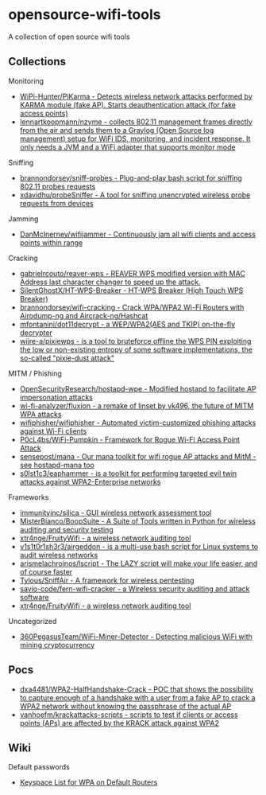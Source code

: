 # opensource-wifi-tools

A collection of open source wifi tools

## Collections

Monitoring

* [WiPi-Hunter/PiKarma - Detects wireless network attacks performed by KARMA module (fake AP). Starts deauthentication attack (for fake access points)](https://github.com/WiPi-Hunter/PiKarma)
* [lennartkoopmann/nzyme - collects 802.11 management frames directly from the air and sends them to a Graylog (Open Source log management) setup for WiFi IDS, monitoring, and incident response. It only needs a JVM and a WiFi adapter that supports monitor mode](https://github.com/lennartkoopmann/nzyme)

Sniffing

* [brannondorsey/sniff-probes - Plug-and-play bash script for sniffing 802.11 probes requests](https://github.com/brannondorsey/sniff-probes)
* [xdavidhu/probeSniffer - A tool for sniffing unencrypted wireless probe requests from devices](https://github.com/xdavidhu/probeSniffer)

Jamming

* [DanMcInerney/wifijammer - Continuously jam all wifi clients and access points within range](https://github.com/DanMcInerney/wifijammer)

Cracking

* [gabrielrcouto/reaver-wps - REAVER WPS modified version with MAC Address last character changer to speed up the attack.](https://github.com/gabrielrcouto/reaver-wps)
* [SilentGhostX/HT-WPS-Breaker - HT-WPS Breaker (High Touch WPS Breaker)](https://github.com/SilentGhostX/HT-WPS-Breaker)
* [brannondorsey/wifi-cracking - Crack WPA/WPA2 Wi-Fi Routers with Airodump-ng and Aircrack-ng/Hashcat ](https://github.com/brannondorsey/wifi-cracking)
* [mfontanini/dot11decrypt - a WEP/WPA2(AES and TKIP) on-the-fly decrypter](https://github.com/mfontanini/dot11decrypt)
* [wiire-a/pixiewps - is a tool to bruteforce offline the WPS PIN exploiting the low or non-existing entropy of some software implementations, the so-called "pixie-dust attack"](https://github.com/wiire-a/pixiewps)

MITM / Phishing

* [OpenSecurityResearch/hostapd-wpe - Modified hostapd to facilitate AP impersonation attacks](https://github.com/OpenSecurityResearch/hostapd-wpe)
* [wi-fi-analyzer/fluxion - a remake of linset by vk496, the future of MITM WPA attacks](https://github.com/wi-fi-analyzer/fluxion)
* [wifiphisher/wifiphisher - Automated victim-customized phishing attacks against Wi-Fi clients](https://github.com/wifiphisher/wifiphisher)
* [P0cL4bs/WiFi-Pumpkin - Framework for Rogue Wi-Fi Access Point Attack](https://github.com/P0cL4bs/WiFi-Pumpkin)
* [sensepost/mana - Our mana toolkit for wifi rogue AP attacks and MitM - see hostapd-mana too](https://github.com/sensepost/mana)
* [s0lst1c3/eaphammer - is a toolkit for performing targeted evil twin attacks against WPA2-Enterprise networks](https://github.com/s0lst1c3/eaphammer)

Frameworks

* [immunityinc/silica - GUI wireless network assessment tool](https://www.immunityinc.com/products/silica/)
* [MisterBianco/BoopSuite - A Suite of Tools written in Python for wireless auditing and security testing](https://github.com/MisterBianco/BoopSuite)
* [xtr4nge/FruityWifi - a wireless network auditing tool](https://github.com/xtr4nge/FruityWifi)
* [v1s1t0r1sh3r3/airgeddon - is a multi-use bash script for Linux systems to audit wireless networks](https://github.com/v1s1t0r1sh3r3/airgeddon)
* [arismelachroinos/lscript - The LAZY script will make your life easier, and of course faster](https://github.com/arismelachroinos/lscript)
* [Tylous/SniffAir - A framework for wireless pentesting](https://github.com/Tylous/SniffAir)
* [savio-code/fern-wifi-cracker - a Wireless security auditing and attack software](https://github.com/savio-code/fern-wifi-cracker)
* [xtr4nge/FruityWifi - a wireless network auditing tool](https://github.com/xtr4nge/FruityWifi)

Uncategorized

* [360PegasusTeam/WiFi-Miner-Detector - Detecting malicious WiFi with mining cryptocurrency](https://github.com/360PegasusTeam/WiFi-Miner-Detector)

## Pocs

* [dxa4481/WPA2-HalfHandshake-Crack - POC that shows the possibility to capture enough of a handshake with a user from a fake AP to crack a WPA2 network without knowing the passphrase of the actual AP](https://github.com/dxa4481/WPA2-HalfHandshake-Crack)
* [vanhoefm/krackattacks-scripts - scripts to test if clients or access points (APs) are affected by the KRACK attack against WPA2](https://github.com/vanhoefm/krackattacks-scripts)

## Wiki

Default passwords

* [Keyspace List for WPA on Default Routers](https://hashcat.net/forum/thread-6170.html)




